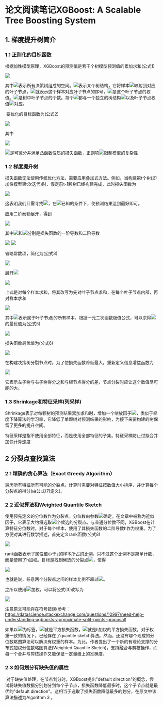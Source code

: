 # 论文阅读笔记XGBoost: A Scalable Tree Boosting System 



## 1. 梯度提升树简介

### 1.1 正则化的目标函数

​	根据加性模型原理，XGBoost的预测值是若干个树模型预测值的累加求和(公式1)

<img src="http://latex.codecogs.com/gif.latex?\hat{y}_{i}=\phi(x_i)=\sum_{k=1}^{K}f_k(x_i), f_k \in F \tag{1}" />

其中<img src="http://latex.codecogs.com/gif.latex?F=\{f(x) = w_{q(x)}\}" />表示所有决策树组成的空间。<img src="http://latex.codecogs.com/gif.latex?q" />表示某个树结构，它将样本<img src="http://latex.codecogs.com/gif.latex?x" />映射到对应的叶子节点，<img src="http://latex.codecogs.com/gif.latex?q_{x}" />就表示这个样本对应叶子节点的序号，<img src="http://latex.codecogs.com/gif.latex?w_{q(x)}" />是这个叶子节点的权值。<img src="http://latex.codecogs.com/gif.latex?T" />是树中叶子节点的个数。每个<img src="http://latex.codecogs.com/gif.latex?f_k" />都与一个独立的树结构<img src="http://latex.codecogs.com/gif.latex?q" />以及叶子节点权值<img src="http://latex.codecogs.com/gif.latex?w" />对应。

​		要优化的目标函数为(公式2)

<img src="http://latex.codecogs.com/gif.latex?\mathcal{L}(\phi) = \sum_{i}l(\hat{y}_i, y_i) + \sum_{k}\Omega(f_k)" />

其中

<img src="http://latex.codecogs.com/gif.latex?\space\Omega(f)=\gamma T + \frac{1}{2}\lambda\|w\|^2" />

<img src="http://latex.codecogs.com/gif.latex?l" />是可微分并满足凸函数性质的损失函数，正则项<img src="http://latex.codecogs.com/gif.latex?\Omega" />限制模型的复杂性

### 1.2 梯度提升树

​		损失函数无法使用传统优化方法，需要应用叠加式方法。例如，当构建第t个树(即加性模型第t次迭代)时，假定前t-1颗树已经构建完成，此时损失函数为

<img src="http://latex.codecogs.com/gif.latex?\mathcal{L}^{(t)} = \sum_{i=1}^{n}l(y_i, \hat{y}_i^{(t-1)} + f_t(x_i)) + \Omega(f_t)" />

这表明我们只需寻找<img src="http://latex.codecogs.com/gif.latex?f_t" />，在<img src="http://latex.codecogs.com/gif.latex?\hat{y}_i^{(t-1)}" />已知的条件下，使预测结果达到最好即可。

应用二阶泰勒展开，得到

<img src="http://latex.codecogs.com/gif.latex?\mathcal{L}^{(t)} = \sum_{i=1}^{n} \left[ l(y_i, \hat{y}^{(t-1)}) + g_i f_t(x_i) + \frac{1}{2} h_i f_t^2(x_i) \right] + \Omega(f_t)" />

其中<img src="http://latex.codecogs.com/gif.latex?g_i" />和<img src="http://latex.codecogs.com/gif.latex?h_i" />分别是损失函数的一阶导数和二阶导数

<img src="http://latex.codecogs.com/gif.latex?g_i = \partial_{\hat{y}^{(t-1)}}l(y_i, \hat{y}^{(t-1)})" />

<img src="http://latex.codecogs.com/gif.latex?h_i = \partial^2_{\hat{y}^{(t-1)}}l(y_i, \hat{y}^{(t-1)})" />

省略常数项，简化为(公式3)

<img src="http://latex.codecogs.com/gif.latex?\mathcal{L}^{(t)} = \sum_{i=1}^{n} \left[ g_i f_t(x_i) + \frac{1}{2} h_i f_t^2(x_i) \right]  + \Omega(f_t)" />

展开<img src="http://latex.codecogs.com/gif.latex?\Omega" />

<img src="http://latex.codecogs.com/gif.latex?\mathcal{L}^{(t)} = \sum_{i=1}^{n} \left[ g_i f_t(x_i) + \frac{1}{2} h_i f_t^2(x_i) \right]  + \gamma T + \frac{1}{2}\lambda \sum_{j=1}^{T}w_j^2" />

上式是对每个样本求和，将其改写为先对叶子节点求和，在每个叶子节点内部，再对样本求和

<img src="http://latex.codecogs.com/gif.latex?\mathcal{L}^{(t)} = \sum_j^T \left[ (\sum_{i \in I_j}g_i)w_j + \frac{1}{2} (\sum_{i \in I_j}h_i+\lambda)w_j^2 \right] + \gamma T" />

其中<img src="http://latex.codecogs.com/gif.latex?I_j=\{i|q(x_i)=j\}" />表示属于叶子节点j的所有样本。根据一元二次函数极值公式，可以求得<img src="http://latex.codecogs.com/gif.latex?w_j" />的最优值为(公式5)

<img src="http://latex.codecogs.com/gif.latex?w_j^* = -\frac{\sum_{i \in I_j}g_i}{ \sum_{i \in I_j} h_i + \lambda}" />

损失函数最优值为(公式6)

<img src="http://latex.codecogs.com/gif.latex?\mathcal{L}^{(t)}(q) = -\frac{1}{2} \sum_{j=1}^T \frac{(\sum_{i \in I_j} g_i) ^ 2} {\sum_{i \in I_j} h_i + \lambda} + \gamma T" />

在构建决策树分裂节点时，为了使损失函数降低最大，重新定义信息增益函数为

<img src="http://latex.codecogs.com/gif.latex?\mathcal{L}_{split} = \frac{1}{2} \left[ \frac{(\sum_{i \in I_L} g_i)^2}{\sum_{i \in I_L} + \lambda} + \frac{(\sum_{i \in I_R} g_i)^2}{\sum_{i \in I_R} + \lambda} - \frac{(\sum_{i \in I}g_i)^2}{\sum_{i \in I}h_i + \lambda} \right] -\gamma" />

它表示左子树与右子树得分之和与根节点得分的差，节点分裂时应让这个数值尽可能的大。

### 1.3 Shrinkage和特征采样(列采样)

​		Shrinkage表示对每颗树的预测结果累加求和时，增加一个缩放因子<img src="http://latex.codecogs.com/gif.latex?\eta" />，类似于梯度下降算法的学习率，它降低了单颗树对预测结果的影响，为接下来要构建的树保留了更多的提升空间。

​		特征采样是指不使用全部特征，而是使用全部特征的子集。特征采样防止过拟合并加快计算速度



## 2 分裂点查找算法

### 2.1 精确的贪心算法（Exact Greedy Algorithm）

​		遍历所有特征所有可能的分裂点。计算时需要对特征按数值大小排序，并计算每个分裂点的得分(由公式(7)定义)。

### 2.2 近似算法和Weighted Quantile Sketch

​		使用预先定义的分位数作为分裂点。分位数由参数<img src="http://latex.codecogs.com/gif.latex?\epsilon" />确定，在文章中被称为近似因子，它表示大约将选取<img src="http://latex.codecogs.com/gif.latex?1/\epsilon" />个候选的分裂点。与普通分位数不同，XGBoost在计算特征分位数时，对于每个样本，使用了其损失函数的二阶导数h作为权重。为了方便对其进行数学描述，首先定义rank函数(公式8)

<img src="http://latex.codecogs.com/gif.latex?r_k(z) = \frac{1}{\sum_{(x,h) \in D_k} h} \sum_{(x,h) \in D_k, x \leqslant z}h" />



rank函数表示了属性值小于z的样本所占的比例，只不过这个比例不是简单计数，而是使用了h加权。目标是找到候选的分裂点<img src="http://latex.codecogs.com/gif.latex?\{s_{k1}, s_{k2}, ..., s_{kl}\}" />，使得

<img src="http://latex.codecogs.com/gif.latex?| r_k(s_{k, j} - r_k(s_{k, j+1}))| \textless \epsilon" />

也就是说，任意两个分裂点之间的样本比例不超过<img src="http://latex.codecogs.com/gif.latex?\epsilon" />。

​		之所以使用<img src="http://latex.codecogs.com/gif.latex?h" />加权，可以将公式(3)改写为

<img src="http://latex.codecogs.com/gif.latex?\sum_{i=1}^n \frac{1}{2} h_i \left[ f_t(x_i) - (- \frac{g_i}{h_i}) \right]^2 + \Omega(f_t) + constant" />

注意原文可能存在符号错误(参考：https://datascience.stackexchange.com/questions/10997/need-help-understanding-xgboosts-approximate-split-points-proposal)

如果以<img src="http://latex.codecogs.com/gif.latex?-\frac{g_i}{h_I}" />为标签，<img src="http://latex.codecogs.com/gif.latex?\frac{1}{2} \left[ f_t(x_i) - (- \frac{g_i}{h_i}) \right]^2" />就是平方损失函数，<img src="http://latex.codecogs.com/gif.latex?\frac{1}{2} h_i \left[ f_t(x_i) - (- \frac{g_i}{h_i}) \right]^2" />就是h加权的平方损失函数。对于权重一致的情况下，已经存在了quantile sketch算法。然而，还没有哪个现成的分位数略图算法可以解决有权重的样本。为此，作者提出了一个新的有理论支撑的分布式加权分位数略图算法(Weighted Quantile Sketch)，支持融合与剪枝操作，而每一个合并与剪枝操作又能保证一定量级上的准确度。

### 2.3 如何划分有缺失值的属性

​		对于缺失值处理，在节点划分时，XGBoost提出"default direction"的概念，尝试将缺失值数据分别划分到每个子节点，损失函数降低最多时，这个子节点就是最优的"default direction"。这相当于选取了损失函数降低最多的划分。在原文中该算法描述为Algorithm 3 。

